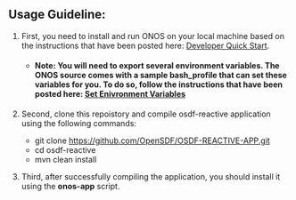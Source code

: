 ## Usage Guideline:

1. First, you need to install and run ONOS on your local machine based on the instructions that have been posted here: [Developer Quick Start](https://wiki.onosproject.org/display/ONOS/Developer+Quick+Start). 
     - #### Note: You will need to export several environment variables. The ONOS source comes with a sample bash_profile that can set these variables for you. To do so, follow the instructions that have been posted here: [Set Enivronment Variables](https://wiki.onosproject.org/display/ONOS/ONOS+from+Scratch#ONOSfromScratch-3.Setupyourbuildenvironment)

2.  Second, clone this repoistory and compile osdf-reactive application using the following commands:
    - git clone https://github.com/OpenSDF/OSDF-REACTIVE-APP.git
    - cd osdf-reactive
    - mvn clean install 
3.  Third, after successfully compiling the application, you should install it using the **onos-app** script.

